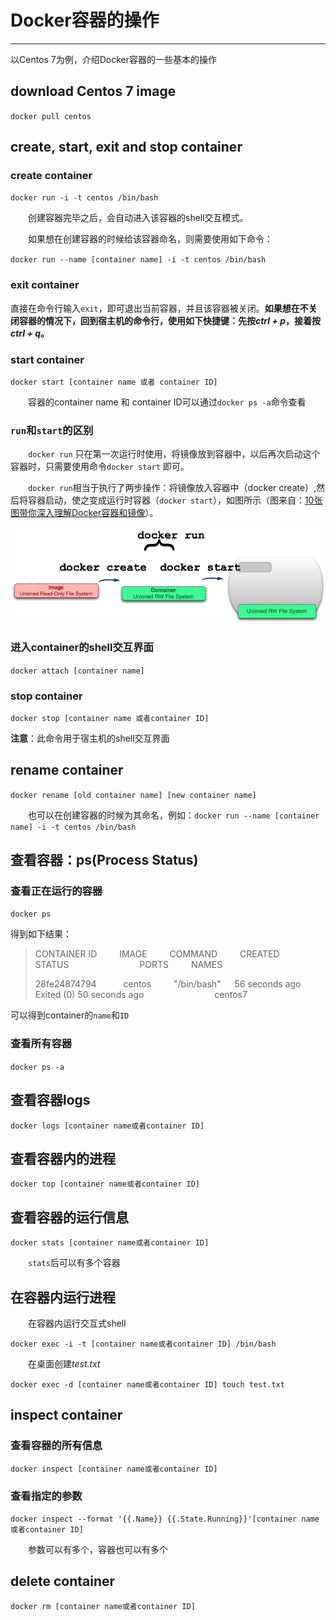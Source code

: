 # Docker容器的操作
----
以Centos 7为例，介绍Docker容器的一些基本的操作

## download Centos 7 image
`docker pull centos`

## create, start, exit and stop container
### create container
`docker run -i -t centos /bin/bash`

&ensp;&ensp;&ensp;&ensp;创建容器完毕之后，会自动进入该容器的shell交互模式。

&ensp;&ensp;&ensp;&ensp;如果想在创建容器的时候给该容器命名，则需要使用如下命令：

`docker run --name [container name] -i -t centos /bin/bash`

### exit container
直接在命令行输入`exit`，即可退出当前容器，并且该容器被关闭。**如果想在不关闭容器的情况下，回到宿主机的命令行，使用如下快捷键：先按*ctrl + p*，接着按*ctrl + q*。**
### start container
`docker start [container name 或者 container ID]`

&ensp;&ensp;&ensp;&ensp;容器的container name 和 container ID可以通过`docker ps -a`命令查看
### `run`和`start`的区别
&ensp;&ensp;&ensp;&ensp;`docker run` 只在第一次运行时使用，将镜像放到容器中，以后再次启动这个容器时，只需要使用命令`docker start` 即可。

&ensp;&ensp;&ensp;&ensp;`docker run`相当于执行了两步操作：将镜像放入容器中（docker create）,然后将容器启动，使之变成运行时容器（`docker start`），如图所示（图来自：[10张图带你深入理解Docker容器和镜像](http://dockone.io/article/783)）。

<div align=center>
<img src="/figures/diff-run-start.jpg"/>
</div>

### 进入container的shell交互界面
`docker attach [container name]`
### stop container
`docker stop [container name 或者container ID]`

**注意**：此命令用于宿主机的shell交互界面

## rename container
`docker rename [old container name] [new container name]`

&ensp;&ensp;&ensp;&ensp;也可以在创建容器的时候为其命名，例如：`docker run --name [container name] -i -t centos /bin/bash`

## 查看容器：ps(Process Status)
### 查看正在运行的容器
`docker ps`

得到如下结果：

> CONTAINER ID &ensp;&ensp;&ensp;&ensp; IMAGE &ensp;&ensp;&ensp;&ensp; COMMAND &ensp;&ensp;&ensp;&ensp; CREATED &ensp;&ensp;&ensp;&ensp;&ensp;&ensp;&ensp;&ensp;&ensp; STATUS &ensp;&ensp;&ensp;&ensp;&ensp;&ensp;&ensp;&ensp;&ensp;&ensp;&ensp;&ensp;&ensp;&ensp;&ensp; PORTS &ensp;&ensp;&ensp;&ensp; NAMES
> 
> 28fe24874794 &ensp;&ensp;&ensp;&ensp;&ensp; centos &ensp;&ensp;&ensp;&ensp; "/bin/bash" &ensp;&ensp; 56 seconds ago &ensp; Exited (0) 50 seconds ago &ensp;&ensp;&ensp;&ensp;&ensp;&ensp;&ensp;&ensp;&ensp;&ensp;&ensp;&ensp;&ensp;&ensp;&ensp; centos7

可以得到container的`name`和`ID`
### 查看所有容器
`docker ps -a`
## 查看容器logs
`docker logs [container name或者container ID]`
## 查看容器内的进程
`docker top [container name或者container ID]`

## 查看容器的运行信息
`docker stats [container name或者container ID]`

&ensp;&ensp;&ensp;&ensp;`stats`后可以有多个容器

## 在容器内运行进程
&ensp;&ensp;&ensp;&ensp;在容器内运行交互式shell

`docker exec -i -t [container name或者container ID] /bin/bash`

&ensp;&ensp;&ensp;&ensp;在桌面创建*test.txt*

`docker exec -d [container name或者container ID] touch test.txt`

## inspect container
### 查看容器的所有信息
`docker inspect [container name或者container ID]`
### 查看指定的参数
`docker inspect --format '{{.Name}} {{.State.Running}}'[container name或者container ID]`

&ensp;&ensp;&ensp;&ensp;参数可以有多个，容器也可以有多个
## delete container
`docker rm [container name或者container ID]`